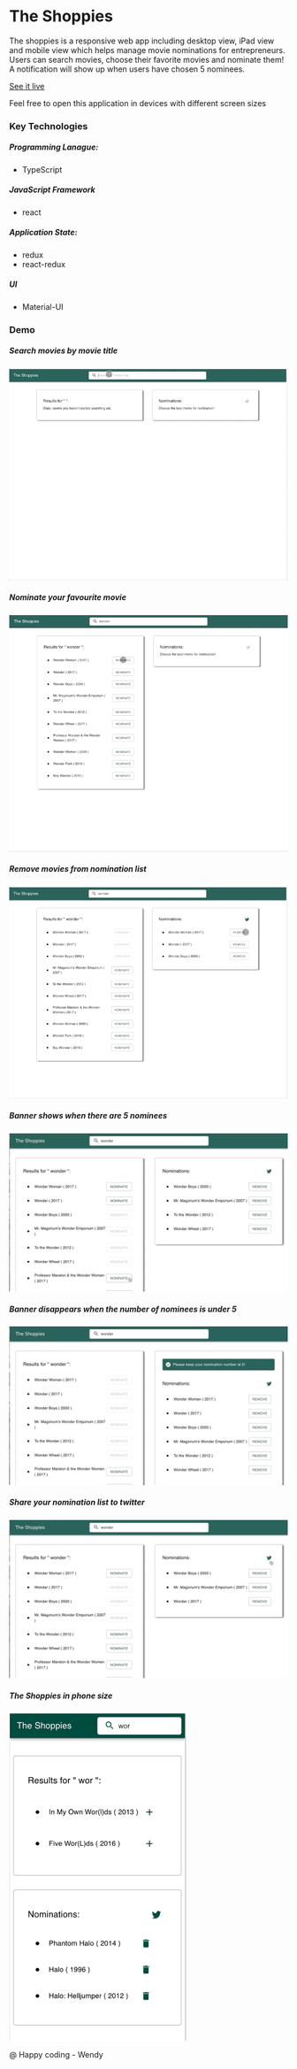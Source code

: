 # The Shoppies

The shoppies is a responsive web app including desktop view, iPad view and mobile view which helps manage movie nominations for entrepreneurs. Users can search movies, choose their favorite movies and nominate them! A notification will show up when users have chosen 5 nominees.

<a href='https://frosty-bhaskara-deaa36.netlify.app/'>See it live<a>
 
Feel free to open this application in devices with different screen sizes

### Key Technologies

##### Programming Lanague:

- TypeScript

##### JavaScript Framework

- react

##### Application State:

- redux
- react-redux

##### UI

- Material-UI

### Demo

##### Search movies by movie title

<img src='https://github.com/WendyChenj/movie-task/blob/master/media/search-movies.gif' />

##### Nominate your favourite movie

<img src='https://github.com/WendyChenj/movie-task/blob/master/media/nominate-movies.gif' />

##### Remove movies from nomination list

<img src='https://github.com/WendyChenj/movie-task/blob/master/media/remove-nominee.gif' />

##### Banner shows when there are 5 nominees

<img src='https://github.com/WendyChenj/movie-task/blob/master/media/banner-show.gif' />

##### Banner disappears when the number of nominees is under 5

<img src='https://github.com/WendyChenj/movie-task/blob/master/media/remove-nominee-banner-disappear.gif' />

##### Share your nomination list to twitter

<img src='https://github.com/WendyChenj/movie-task/blob/master/media/share-to-twitter.gif' />

##### The Shoppies in phone size

<img src='https://github.com/WendyChenj/movie-task/blob/master/media/shoppies-in-phone-size.png' width='320px' />

@ Happy coding - Wendy
